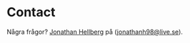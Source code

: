 Contact
==============================================

Några frågor? [Jonathan Hellberg](jonathanh98@live.se) på (jonathanh98@live.se).
